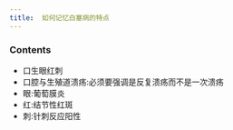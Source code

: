 ```yaml
---
title:  如何记忆白塞病的特点
--- 
```


### Contents
- 口生眼红刺
- 口腔与生殖道溃疡:必须要强调是反复溃疡而不是一次溃疡
- 眼:葡萄膜炎
- 红:结节性红斑
- 刺:针刺反应阳性
